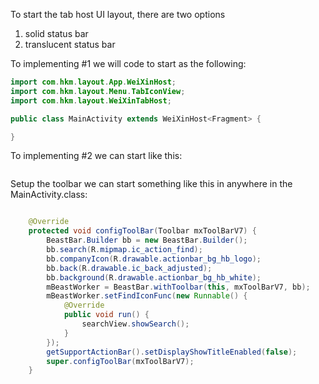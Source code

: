 To start the tab host UI layout, there are two options
1. solid status bar
2. translucent status bar


To implementing #1 we will code to start as the following:

```java
import com.hkm.layout.App.WeiXinHost;
import com.hkm.layout.Menu.TabIconView;
import com.hkm.layout.WeiXinTabHost;

public class MainActivity extends WeiXinHost<Fragment> {

}

```


To implementing #2 we can start like this:

```java

```

Setup the toolbar we can start something like this in anywhere in the MainActivity.class:

```java

    @Override
    protected void configToolBar(Toolbar mxToolBarV7) {
        BeastBar.Builder bb = new BeastBar.Builder();
        bb.search(R.mipmap.ic_action_find);
        bb.companyIcon(R.drawable.actionbar_bg_hb_logo);
        bb.back(R.drawable.ic_back_adjusted);
        bb.background(R.drawable.actionbar_bg_hb_white);
        mBeastWorker = BeastBar.withToolbar(this, mxToolBarV7, bb);
        mBeastWorker.setFindIconFunc(new Runnable() {
            @Override
            public void run() {
                searchView.showSearch();
            }
        });
        getSupportActionBar().setDisplayShowTitleEnabled(false);
        super.configToolBar(mxToolBarV7);
    }
    
    
```
